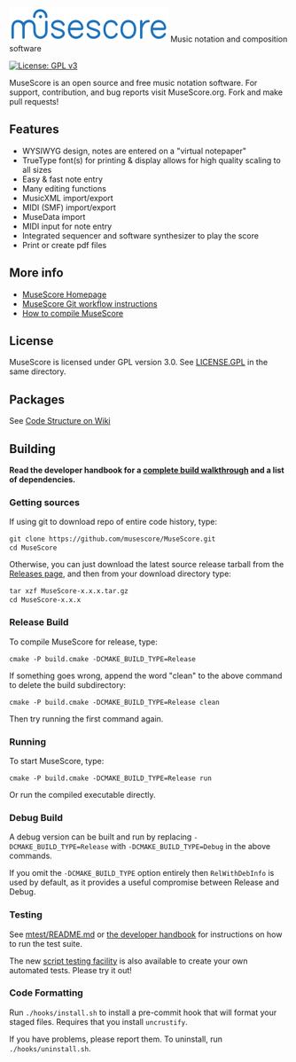 ![MuseScore](assets/musescore_logo_full.png)
Music notation and composition software

[![License: GPL v3](https://img.shields.io/badge/License-GPL%20v3-blue.svg)](https://www.gnu.org/licenses/gpl-3.0.en.html)

MuseScore is an open source and free music notation software. For support, contribution, and bug reports visit MuseScore.org. Fork and make pull requests!

## Features

- WYSIWYG design, notes are entered on a "virtual notepaper"
- TrueType font(s) for printing & display allows for high quality scaling to all sizes
- Easy & fast note entry
- Many editing functions
- MusicXML import/export
- MIDI (SMF) import/export
- MuseData import
- MIDI input for note entry
- Integrated sequencer and software synthesizer to play the score
- Print or create pdf files

## More info
- [MuseScore Homepage](https://musescore.org)
- [MuseScore Git workflow instructions](https://musescore.org/en/developers-handbook/git-workflow)
- [How to compile MuseScore](https://musescore.org/en/developers-handbook/compilation)

## License
MuseScore is licensed under GPL version 3.0. See [LICENSE.GPL](https://github.com/musescore/MuseScore/blob/master/LICENSE.GPL) in the same directory.

## Packages
See [Code Structure on Wiki](https://github.com/musescore/MuseScore/wiki/CodeStructure)


## Building
**Read the developer handbook for a [complete build walkthrough](https://musescore.org/en/developers-handbook/compilation) and a list of dependencies.**

### Getting sources
If using git to download repo of entire code history, type:

    git clone https://github.com/musescore/MuseScore.git
    cd MuseScore

Otherwise, you can just download the latest source release tarball from the [Releases page](https://github.com/musescore/MuseScore/releases), and then from your download directory type:

    tar xzf MuseScore-x.x.x.tar.gz
    cd MuseScore-x.x.x

### Release Build
To compile MuseScore for release, type:

    cmake -P build.cmake -DCMAKE_BUILD_TYPE=Release

If something goes wrong, append the word "clean" to the above command to delete the build subdirectory:

    cmake -P build.cmake -DCMAKE_BUILD_TYPE=Release clean

Then try running the first command again.

### Running
To start MuseScore, type:

    cmake -P build.cmake -DCMAKE_BUILD_TYPE=Release run

Or run the compiled executable directly.

### Debug Build
A debug version can be built and run by replacing `-DCMAKE_BUILD_TYPE=Release`
with `-DCMAKE_BUILD_TYPE=Debug` in the above commands.

If you omit the `-DCMAKE_BUILD_TYPE` option entirely then `RelWithDebInfo` is
used by default, as it provides a useful compromise between Release and Debug.

### Testing
See [mtest/README.md](/mtest/README.md) or [the developer handbook](https://musescore.org/handbook/developers-handbook/finding-your-way-around/automated-tests) for instructions on how to run the test suite.

The new [script testing facility](https://musescore.org/node/278278) is also available to create your own automated tests. Please try it out!

### Code Formatting

Run `./hooks/install.sh` to install a pre-commit hook that will format your staged files. Requires that you install `uncrustify`.

If you have problems, please report them. To uninstall, run `./hooks/uninstall.sh`.
